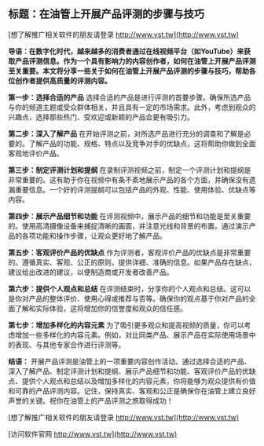 ## **标题：在油管上开展产品评测的步骤与技巧**

[想了解推广相关软件的朋友请登录 http://www.vst.tw](http://www.vst.tw)

**导语：在数字化时代，越来越多的消费者通过在线视频平台（如YouTube）来获取产品评测信息。作为一个具有影响力的内容创作者，如何在油管上开展产品评测至关重要。本文将分享一些关于如何在油管上开展产品评测的步骤与技巧，帮助各位创作者提供高质量的评测内容。**

**第一步：选择合适的产品**
选择合适的产品是进行评测的首要步骤。确保所选产品与你的频道主题或受众群体相关，并且具有一定的市场需求。此外，考虑到观众的兴趣点，选择那些热门、受欢迎或新颖的产品会更有吸引力。

**第二步：深入了解产品**
在开始评测之前，对所选产品进行充分的调查和了解是必要的。了解产品的功能、规格、特点以及竞争对手的优缺点，这将帮助你做到全面客观地评价产品。

**第三步：制定评测计划和提纲**
在录制评测视频之前，制定一个评测计划和提纲是非常重要的。这有助于你在视频中有条不紊地展示产品的各个方面，并确保没有遗漏重要信息。一个好的评测提纲可以包括产品的外观、性能、使用体验、优缺点等内容。

**第四步：展示产品细节和功能**
在评测视频中，展示产品的细节和功能是至关重要的。使用高清摄像设备来捕捉清晰的画面，并注意光线和背景的布置。通过演示产品的各项功能和操作步骤，让观众更好地了解产品。

**第五步：客观评价产品的优缺点**
作为评测者，客观评价产品的优缺点是非常重要的。遵循真实、客观、公正的原则，提供详细、准确的信息。如果产品存在缺点，建议给出改进的建议，以便制造商或开发者改善产品。

**第六步：提供个人观点和总结**
在评测结束时，分享你的个人观点和总结。这可以是你对产品的整体评价、使用心得或推荐与否等。确保你的观点基于你对产品的全面了解和实际体验，这将增加你的信誉度和观众的信任感。

**第七步：增加多样化的内容元素**
为了吸引更多观众和提高视频的质量，你可以考虑增加一些多样化的内容元素。例如，对比同类产品、展示产品在实际使用场景中的表现、与其他专家合作进行评测等。

**结语：**
开展产品评测是油管上的一项重要内容创作活动。通过选择合适的产品、深入了解产品、制定评测计划和提纲、展示产品细节和功能、客观评价产品的优缺点、提供个人观点和总结以及增加多样化的内容元素，你将能够为观众提供有价值和可靠的产品评测内容。记住，保持真实、客观和公正是确保你在油管上建立良好声誉的关键。祝你在油管上的产品评测之旅取得成功！

[想了解推广相关软件的朋友请登录 http://www.vst.tw](http://www.vst.tw)


[访问软件官网 http://www.vst.tw](http://www.vst.tw)
